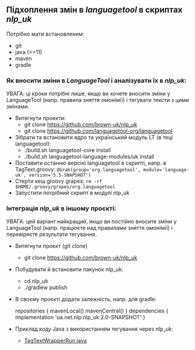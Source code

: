## Підхоплення змін в *languagetool* в скриптах *nlp_uk*

Потрібно мати встановленим:

* git
* java (>=11)
* maven
* gradle


### Як вносити зміни в *LanguageTool* і аналізувати їх в *nlp_uk*:

УВАГА: ці кроки потрібні лише, якщо ви хочете вносити зміни у LanguageTool (напр. правила зняття омонімії) і тегувати тексти з цими змінами.

* Витягнути проекти:
  * git clone https://github.com/brown-uk/nlp_uk
  * git clone https://github.com/languagetool-org/languagetool
* Зібрати та встановити ядро та український модуль LT (в теці languagetool):
  * ./build.sh languagetool-core install
  * ./build.sh languagetool-language-modules/uk install
* Поставити останню версію languagetool в скрипті, напр. в TagText.groovy:
    `@Grab(group='org.languagetool', module='language-uk', version='5.5-SNAPSHOT')`
* Стерти кеш groovy grapes: `rm -rf $HOME/.groovy/grapes/org.languagetool`
* Запустити потрібний скрипт в модулі nlp_uk


### Інтеграція *nlp_uk* в іншому проєкті:

УВАГА: цей варіант найкращий, якщо ви постійно вносите зміни у LanguageTool (напр. працюєте над правилами зняття омонімії) і перевіряєте результати тегування.

* Витягнути проєкт (git clone)
  * git clone https://github.com/brown-uk/nlp_uk
* Побудувати й встановити пакунок nlp_uk:
  * cd nlp_uk
  * ./gradlew publish
* В своєму проєкті додати залежність, напр. для gradle:

    repositories {
       mavenLocal()
       mavenCentral()
    }
    dependencies {
        implementation 'ua.net.nlp:nlp_uk:2.0-SNAPSHOT'
    }


* Приклад коду Java з використанням тегування через nlp_uk:
    * [TagTextWrapperRun.java](../src/example/java/org/nlp_uk/tools/TagTextWrapperRun.java)

